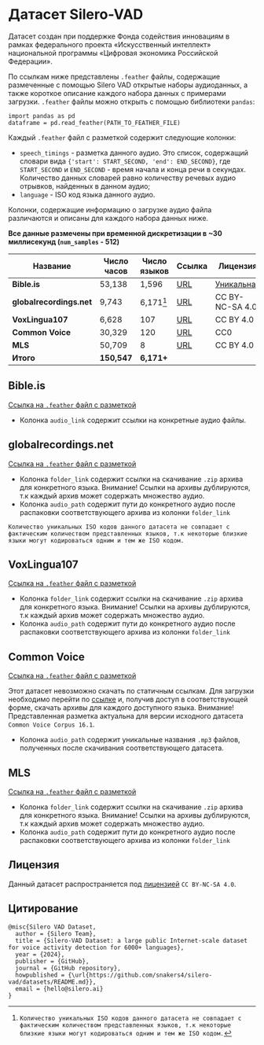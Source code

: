 # Датасет Silero-VAD

Датасет создан при поддержке Фонда содействия инновациям в рамках федерального проекта «Искусственный
интеллект» национальной программы «Цифровая экономика Российской Федерации».

По ссылкам ниже представлены `.feather` файлы, содержащие размеченные с помощью Silero VAD открытые наборы аудиоданных, а также короткое описание каждого набора данных с примерами загрузки. `.feather` файлы можно открыть с помощью библиотеки `pandas`:
```python3
import pandas as pd
dataframe = pd.read_feather(PATH_TO_FEATHER_FILE)
```

Каждый `.feather` файл с разметкой содержит следующие колонки:
- `speech_timings` - разметка данного аудио. Это список, содержащий словари вида `{'start': START_SECOND, 'end': END_SECOND}`, где `START_SECOND` и `END_SECOND` - время начала и конца речи в секундах. Количество данных словарей равно количеству речевых аудио отрывков, найденных в данном аудио;
- `language` - ISO код языка данного аудио.

Колонки, содержащие информацию о загрузке аудио файла различаются и описаны для каждого набора данных ниже.

**Все данные размечены при временной дискретизации в ~30 миллисекунд (`num_samples` - 512)**

| Название             | Число часов | Число языков | Ссылка | Лицензия | md5sum |
|----------------------|-------------|-------------|--------|----------|----------|
| **Bible.is**             | 53,138       | 1,596        |    [URL](https://live.bible.is/)    |    [Уникальная](https://live.bible.is/terms)      | ea404eeaf2cd283b8223f63002be11f9 |
| **globalrecordings.net** | 9,743        | 6,171[^1]       |    [URL](https://globalrecordings.net/en)    |    CC BY-NC-SA 4.0      | 3c5c0f31b0abd9fe94ddbe8b1e2eb326 |
| **VoxLingua107**         | 6,628        | 107         |    [URL](https://bark.phon.ioc.ee/voxlingua107/)    |     CC BY 4.0     | 5dfef33b4d091b6d399cfaf3d05f2140 |
| **Common Voice**         | 30,329       | 120         |    [URL](https://commonvoice.mozilla.org/en/datasets)    |     CC0     | 5e30a85126adf74a5fd1496e6ac8695d |
| **MLS**                  | 50,709       | 8           |    [URL](https://www.openslr.org/94/)    |    CC BY 4.0      | a339d0e94bdf41bba3c003756254ac4e |
| **Итого**                  | **150,547**       | **6,171+**         |     |    |  |

## Bible.is

[Ссылка на `.feather` файл с разметкой](https://models.silero.ai/vad_datasets/BibleIs.feather)

- Колонка `audio_link` содержит ссылки на конкретные аудио файлы.

## globalrecordings.net

[Ссылка на `.feather` файл с разметкой](https://models.silero.ai/vad_datasets/globalrecordings.feather)

- Колонка `folder_link` содержит ссылки на скачивание `.zip` архива для конкретного языка. Внимание! Ссылки на архивы дублируются, т.к каждый архив может содержать множество аудио.
- Колонка `audio_path` содержит пути до конкретного аудио после распаковки соответствующего архива из колонки `folder_link`

``Количество уникальных ISO кодов данного датасета не совпадает с фактическим количеством представленных языков, т.к некоторые близкие языки могут кодироваться одним и тем же ISO кодом.``

## VoxLingua107

[Ссылка на `.feather` файл с разметкой](https://models.silero.ai/vad_datasets/VoxLingua107.feather)

- Колонка `folder_link` содержит ссылки на скачивание `.zip` архива для конкретного языка. Внимание! Ссылки на архивы дублируются, т.к каждый архив может содержать множество аудио.
- Колонка `audio_path` содержит пути до конкретного аудио после распаковки соответствующего архива из колонки `folder_link`

## Common Voice

[Ссылка на `.feather` файл с разметкой](https://models.silero.ai/vad_datasets/common_voice.feather)

Этот датасет невозможно скачать по статичным ссылкам. Для загрузки необходимо перейти по [ссылке](https://commonvoice.mozilla.org/en/datasets) и, получив доступ в соответствующей форме, скачать архивы для каждого доступного языка. Внимание! Представленная разметка актуальна для версии исходного датасета `Common Voice Corpus 16.1`.

- Колонка `audio_path` содержит уникальные названия `.mp3` файлов, полученных после скачивания соответствующего датасета.

## MLS

[Ссылка на `.feather` файл с разметкой](https://models.silero.ai/vad_datasets/MLS.feather)

- Колонка `folder_link` содержит ссылки на скачивание `.zip` архива для конкретного языка. Внимание! Ссылки на архивы дублируются, т.к каждый архив может содержать множество аудио.
- Колонка `audio_path` содержит пути до конкретного аудио после распаковки соответствующего архива из колонки `folder_link`

## Лицензия

Данный датасет распространяется под [лицензией](https://creativecommons.org/licenses/by-nc-sa/4.0/deed.en) `CC BY-NC-SA 4.0`.

## Цитирование

```
@misc{Silero VAD Dataset,
  author = {Silero Team},
  title = {Silero-VAD Dataset: a large public Internet-scale dataset for voice activity detection for 6000+ languages},
  year = {2024},
  publisher = {GitHub},
  journal = {GitHub repository},
  howpublished = {\url{https://github.com/snakers4/silero-vad/datasets/README.md}},
  email = {hello@silero.ai}
}
```

[^1]: ``Количество уникальных ISO кодов данного датасета не совпадает с фактическим количеством представленных языков, т.к некоторые близкие языки могут кодироваться одним и тем же ISO кодом.``
